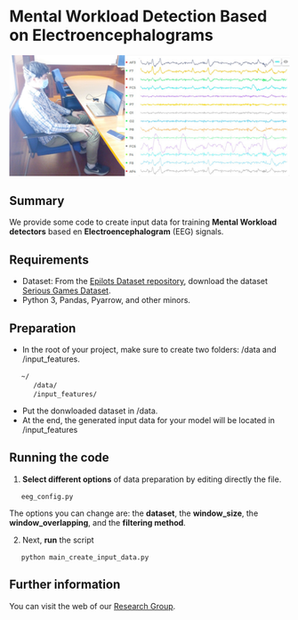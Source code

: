 # Mental Workload Detection Based on Electroencephalograms

![Alt text](figs/voluntary.png?raw=true "A voluntary facing a test")

## Summary

We provide some code to create input data for training **Mental Workload detectors** based en **Electroencephalogram** (EEG) signals.


## Requirements

* Dataset: From the [Epilots Dataset repository](http://iam.cvc.uab.es/portfolio/e-pilots-dataset/), download the dataset [Serious Games Dataset](http://iam.cvc.uab.es/data-from-serious-games/).
* Python 3, Pandas, Pyarrow, and other minors.

## Preparation

* In the root of your project, make sure to create two folders: /data and /input_features. 
```
   ~/    
      /data/     
      /input_features/
```   

* Put the donwloaded dataset in /data.
* At the end,  the generated input data for your model will be located in /input_features

## Running the code

1. **Select different options** of data preparation by editing directly the file.
```
   eeg_config.py   
```

  The options you can change are: the **dataset**,  the **window_size**, the **window_overlapping**, and the **filtering method**.
  
2. Next, **run** the script
```
   python main_create_input_data.py
```

## Further information

You can visit the web of our [Research Group](http://iam.cvc.uab.es/).

